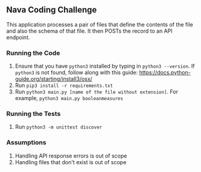 ## Nava Coding Challenge
This application processes a pair of files
that define the contents of the file and also the schema of
that file. It then POSTs the record to an API endpoint.


### Running the Code
1. Ensure that you have `python3` installed by typing in `python3 --version`. If `python3` is not found, follow along
with this guide: https://docs.python-guide.org/starting/install3/osx/
1. Run `pip3 install -r requirements.txt`
1. Run `python3 main.py [name of the file without extension]`.
For example, `python3 main.py booleanmeasures`

### Running the Tests
1. Run `python3 -m unittest discover`

### Assumptions
1. Handling API response errors is out of scope
1. Handling files that don't exist is out of scope